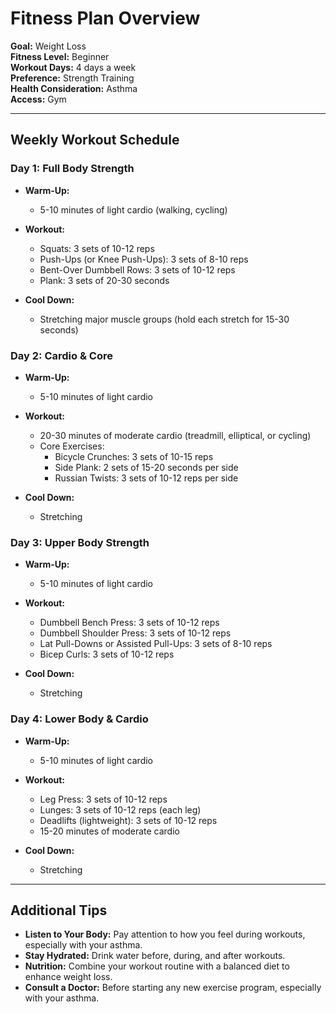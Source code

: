# Fitness Plan Overview

**Goal:** Weight Loss  
**Fitness Level:** Beginner  
**Workout Days:** 4 days a week  
**Preference:** Strength Training  
**Health Consideration:** Asthma  
**Access:** Gym

---

## Weekly Workout Schedule

### Day 1: Full Body Strength
- **Warm-Up:**
  - 5-10 minutes of light cardio (walking, cycling)
  
- **Workout:**
  - Squats: 3 sets of 10-12 reps
  - Push-Ups (or Knee Push-Ups): 3 sets of 8-10 reps
  - Bent-Over Dumbbell Rows: 3 sets of 10-12 reps
  - Plank: 3 sets of 20-30 seconds
  
- **Cool Down:**
  - Stretching major muscle groups (hold each stretch for 15-30 seconds)

### Day 2: Cardio & Core
- **Warm-Up:**
  - 5-10 minutes of light cardio
  
- **Workout:**
  - 20-30 minutes of moderate cardio (treadmill, elliptical, or cycling)
  - Core Exercises:
    - Bicycle Crunches: 3 sets of 10-15 reps
    - Side Plank: 2 sets of 15-20 seconds per side
    - Russian Twists: 3 sets of 10-12 reps per side
  
- **Cool Down:**
  - Stretching

### Day 3: Upper Body Strength
- **Warm-Up:**
  - 5-10 minutes of light cardio
  
- **Workout:**
  - Dumbbell Bench Press: 3 sets of 10-12 reps
  - Dumbbell Shoulder Press: 3 sets of 10-12 reps
  - Lat Pull-Downs or Assisted Pull-Ups: 3 sets of 8-10 reps
  - Bicep Curls: 3 sets of 10-12 reps
  
- **Cool Down:**
  - Stretching

### Day 4: Lower Body & Cardio
- **Warm-Up:**
  - 5-10 minutes of light cardio
  
- **Workout:**
  - Leg Press: 3 sets of 10-12 reps
  - Lunges: 3 sets of 10-12 reps (each leg)
  - Deadlifts (lightweight): 3 sets of 10-12 reps
  - 15-20 minutes of moderate cardio
  
- **Cool Down:**
  - Stretching

---

## Additional Tips
- **Listen to Your Body:** Pay attention to how you feel during workouts, especially with your asthma.
- **Stay Hydrated:** Drink water before, during, and after workouts.
- **Nutrition:** Combine your workout routine with a balanced diet to enhance weight loss.
- **Consult a Doctor:** Before starting any new exercise program, especially with your asthma.
